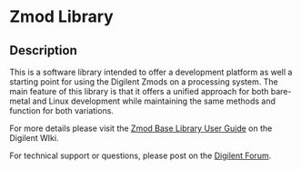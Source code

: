 # Zmod Library

## Description

This is a software library intended to offer a development platform as well a starting point for using the Digilent Zmods on a processing system. The main feature of this library is that it offers a unified approach for both bare-metal and Linux development while maintaining the same methods and function for both variations.

For more details please visit the [Zmod Base Library User Guide](https://reference.digilentinc.com/reference/zmod/zmodbaselibraryuserguide) on the Digilent WIki.

For technical support or questions, please post on the [Digilent Forum](https://forum.digilentinc.com/).
